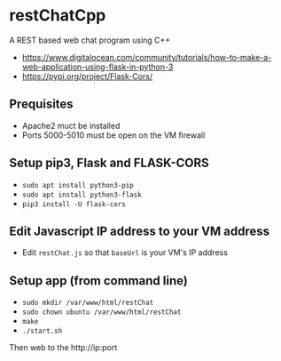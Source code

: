 # restChatCpp
A REST based web chat program using C++
 - https://www.digitalocean.com/community/tutorials/how-to-make-a-web-application-using-flask-in-python-3
 - https://pypi.org/project/Flask-Cors/

## Prequisites
 - Apache2 muct be installed
 - Ports 5000-5010 must be open on the VM firewall

## Setup pip3, Flask and FLASK-CORS
 - ```sudo apt install python3-pip```
 - ```sudo apt install python3-flask```
 - ```pip3 install -U flask-cors```

## Edit Javascript IP address to your VM address
 - Edit ```restChat.js``` so that ```baseUrl``` is your VM's IP address
 
## Setup app (from command line)
 - ```sudo mkdir /var/www/html/restChat```
 - ```sudo chown ubuntu /var/www/html/restChat```
 - ```make```
 - ```./start.sh```

Then web to the http://ip:port
